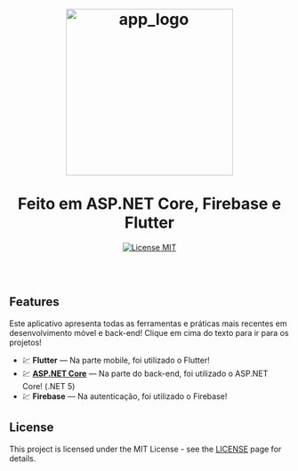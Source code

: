 <h1 align="center">
  <br>
    <img src="https://cit336.malorieaaron.com/public/images/to_do_list_logo.png" alt="app_logo" width="300">
  <br>
  <br>
  Feito em ASP.NET Core, Firebase e Flutter
  </h1>
  
  <p align="center">
    <a href="https://opensource.org/licenses/MIT">
      <img src="https://img.shields.io/badge/License-MIT-blue.svg" alt="License MIT">
    </a>
  </p>
  <br>
  <br>
  
  ## Features
  [//]: # (Add the features of your project here:)
  Este aplicativo apresenta todas as ferramentas e práticas mais recentes em desenvolvimento móvel e back-end!
  Clique em cima do texto para ir para os projetos!
  
  - 💹 **Flutter** — Na parte mobile, foi utilizado o Flutter!
  - 💹 [**ASP.NET Core**](https://github.com/bernardoveras/todo-app-backend) — Na parte do back-end, foi utilizado o ASP.NET Core! (.NET 5)
  - 💹 **Firebase** — Na autenticação, foi utilizado o Firebase!
  
  ## License
  
  This project is licensed under the MIT License - see the [LICENSE](https://opensource.org/licenses/MIT) page for details.
